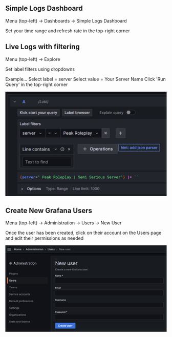 ## Simple Logs Dashboard

Menu (top-left) -> Dashboards -> Simple Logs Dashboard

Set your time range and refresh rate in the top-right corner

## Live Logs with filtering

Menu (top-left) -> Explore

Set label filters using dropdowns

Example...
Select label = server
Select value = Your Server Name
Click 'Run Query' in the top-right corner

![Explore](images/Explore.png)

## Create New Grafana Users

Menu (top-left) -> Administration -> Users -> New User

Once the user has been created, click on their account on the Users page and edit their permissions as needed

![Create User](images/Create-User.png)